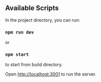 ## Available Scripts

In the project directory, you can run:

### `npm run dev`
or
### `npm start`
to start from build directory.

Open [http://localhost:3001](http://localhost:3001) to run the server.
